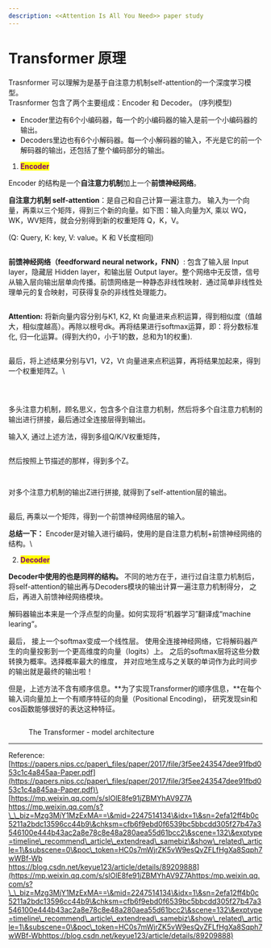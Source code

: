 ```yaml
---
description: <<Attention Is All You Need>> paper study
---
```


# Transformer 原理

Trasnformer 可以理解为是基于自注意力机制self-attention的一个深度学习模型。\
Trasnformer 包含了两个主要组成：Encoder 和 Decoder。 (序列模型)

* Encoder里边有6个小编码器，每一个的小编码器的输入是前一个小编码器的输出。
* Decoders里边也有6个小解码器。每一个小解码器的输入，不光是它的前一个解码器的输出，还包括了整个编码部分的输出。

1. <mark style="color:purple;">**Encoder**</mark>

Encoder 的结构是一个**自注意力机制**加上一个**前馈神经网络**。

**自注意力机制 self-attention**：是自己和自己计算一遍注意力。 输入为一个向量，再乘以三个矩阵，得到三个新的向量。如下图：输入向量为X, 乘以 WQ，WK，WV矩阵，就会分别得到新的权重矩阵 Q，K，V。

(Q: Query, K: key, V: value。K 和 V长度相同)

<figure><img src="../../.gitbook/assets/self-attention-1.png" alt=""><figcaption></figcaption></figure>

**前馈神经网络（feedforward neural network，FNN）**: 包含了输入层 Input layer，隐藏层 Hidden layer，和输出层 Output layer。整个网络中无反馈，信号从输入层向输出层单向传播。前馈网络是一种静态非线性映射．通过简单非线性处理单元的复合映射，可获得复杂的非线性处理能力。

<figure><img src="../../.gitbook/assets/image (9).png" alt=""><figcaption></figcaption></figure>

**Attention:** 将新向量内容分别与K1, K2, Kt 向量进来点积运算，得到相似度（值越大，相似度越高）。再除以根号dk。再将结果进行softmax运算，即：将分数标准化, 归一化运算。(得到大约0，小于1的数，总和为1的权重).

<figure><img src="../../.gitbook/assets/image (1) (1).png" alt=""><figcaption></figcaption></figure>

最后，将上述结果分别与V1，V2，Vt 向量进来点积运算，再将结果加起来，得到一个权重矩阵Z。\


<figure><img src="../../.gitbook/assets/image.png" alt=""><figcaption></figcaption></figure>

<figure><img src="../../.gitbook/assets/image (3).png" alt=""><figcaption></figcaption></figure>

<figure><img src="../../.gitbook/assets/image (13).png" alt=""><figcaption></figcaption></figure>



多头注意力机制，顾名思义，包含多个自注意力机制，然后将多个自注意力机制的输出进行拼接，最后通过全连接层得到输出。

输入X, 通过上述方法，得到多组Q/K/V权重矩阵，

<figure><img src="../../.gitbook/assets/image (5).png" alt=""><figcaption></figcaption></figure>

然后按照上节描述的那样，得到多个Z。

<figure><img src="../../.gitbook/assets/image (6).png" alt=""><figcaption></figcaption></figure>

<figure><img src="../../.gitbook/assets/image (14).png" alt=""><figcaption></figcaption></figure>

对多个注意力机制的输出Z进行拼接, 就得到了self-attention层的输出。

<figure><img src="../../.gitbook/assets/image (7).png" alt=""><figcaption></figcaption></figure>

最后, 再乘以一个矩阵，得到一个前馈神经网络层的输入。

**总结一下：** Encoder是对输入进行编码，使用的是自注意力机制+前馈神经网络的结构。\


2. <mark style="color:purple;">**Decoder**</mark>

**Decoder中使用的也是同样的结构。** 不同的地方在于，进行过自注意力机制后，将self-attention的输出再与Decoders模块的输出计算一遍注意力机制得分， 之后，再进入前馈神经网络模块。

解码器输出本来是一个浮点型的向量。如何实现将“机器学习”翻译成“machine learing”。

最后， 接上一个softmax变成一个线性层。 使用全连接神经网络，它将解码器产生的向量投影到一个更高维度的向量（logits）上。 之后的softmax层将这些分数转换为概率。选择概率最大的维度， 并对应地生成与之关联的单词作为此时间步的输出就是最终的输出啦！

但是，上述方法不含有顺序信息。**为了实现Transformer的顺序信息，**在每个输入词向量加上一个有顺序特征的向量（Positional Encoding)， 研究发现sin和cos函数能够很好的表达这种特征。

<figure><img src="../../.gitbook/assets/image (8).png" alt=""><figcaption><p>The Transformer - model architecture</p></figcaption></figure>

***

Reference: \
[https://papers.nips.cc/paper\_files/paper/2017/file/3f5ee243547dee91fbd053c1c4a845aa-Paper.pdf](https://papers.nips.cc/paper\_files/paper/2017/file/3f5ee243547dee91fbd053c1c4a845aa-Paper.pdf)\
[https://mp.weixin.qq.com/s/slOlE8fe91jZBMYhAV9Z7A\
https://mp.weixin.qq.com/s?\_\_biz=Mzg3MjY1MzExMA==\&mid=2247514134\&idx=1\&sn=2efa12ff4b0c5211a2bdc13596cc44b9\&chksm=cfb6f9ebd0f6539bc5bbcdd305f27b47a3546100e444b43ac2a8e78c8e48a280aea55d61bcc2\&scene=132\&exptype=timeline\_recommend\_article\_extendread\_samebiz\&show\_related\_article=1\&subscene=0\&poc\_token=HC0s7mWjrZK5vW9esQvZFLfHgXa8Sqph7wWBf-Wb\
https://blog.csdn.net/keyue123/article/details/89209888](https://mp.weixin.qq.com/s/slOlE8fe91jZBMYhAV9Z7Ahttps:/mp.weixin.qq.com/s?\_\_biz=Mzg3MjY1MzExMA==\&mid=2247514134\&idx=1\&sn=2efa12ff4b0c5211a2bdc13596cc44b9\&chksm=cfb6f9ebd0f6539bc5bbcdd305f27b47a3546100e444b43ac2a8e78c8e48a280aea55d61bcc2\&scene=132\&exptype=timeline\_recommend\_article\_extendread\_samebiz\&show\_related\_article=1\&subscene=0\&poc\_token=HC0s7mWjrZK5vW9esQvZFLfHgXa8Sqph7wWBf-Wbhttps://blog.csdn.net/keyue123/article/details/89209888)
